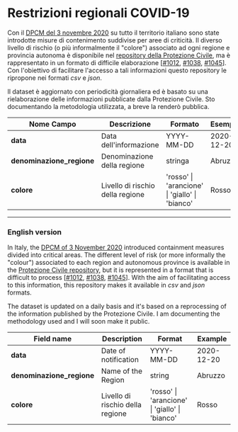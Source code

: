 # Restrizioni regionali COVID-19

Con il [DPCM del 3 novembre 2020](http://www.governo.it/it/articolo/dpcm-del-3-novembre-le-misure-suddivise-aree-di-criticit/15628) su tutto il territorio italiano sono state introdotte misure di contenimento suddivise per aree di criticità. 
Il diverso livello di rischio (o più informalmente il "colore") associato ad ogni regione e provincia autonoma è disponibile nel 
[repository della Protezione Civile](https://github.com/pcm-dpc/COVID-19), ma è rappresentato in un formato di difficile elaborazione [[#1012](https://github.com/pcm-dpc/COVID-19/issues/1012), [#1038](https://github.com/pcm-dpc/COVID-19/issues/1038), [#1045](https://github.com/pcm-dpc/COVID-19/issues/1045)].
Con l'obiettivo di facilitare l'accesso a tali informazioni questo repository le ripropone nei formati *csv* e *json*. 

Il dataset è aggiornato con periodicità giornaliera ed è basato su una rielaborazione delle informazioni pubblicate dalla Protezione Civile. 
Sto documentando la metodologia utilizzata, a breve la renderò pubblica.

| Nome Campo                | Descrizione                      | Formato                                        | Esempio    |
|---------------------------|----------------------------------|------------------------------------------------|------------|
| **data**                  | Data dell'informazione           | YYYY-MM-DD                                     | 2020-12-20 |
| **denominazione_regione** | Denominazione della regione      | stringa                                        | Abruzzo    |
| **colore**                | Livello di rischio della regione | 'rosso' \| 'arancione' \| 'giallo' \| 'bianco' | Rosso      |

---

### English version

In Italy, the [DPCM of 3 November 2020](http://www.governo.it/it/articolo/dpcm-del-3-novembre-le-misure-suddivise-aree-di-criticit/15628) 
introduced containment measures divided into critical areas. 
The different level of risk (or more informally the "colour") associated to each region and autonomous province is available in the 
[Protezione Civile repository](https://github.com/pcm-dpc/COVID-19), but it is represented in a format that is difficult to process [[#1012](https://github.com/pcm-dpc/COVID-19/issues/1012), [#1038](https://github.com/pcm-dpc/COVID-19/issues/1038), [#1045](https://github.com/pcm-dpc/COVID-19/issues/1045)].
With the aim of facilitating access to this information, this repository makes it available in *csv* and *json* formats.

The dataset is updated on a daily basis and it's based on a reprocessing of the information published by the Protezione Civile. 
I am documenting the methodology used and I will soon make it public.

| Field name                | Description                      | Format                                         | Example    |
|---------------------------|----------------------------------|------------------------------------------------|------------|
| **data**                  | Date of notification             | YYYY-MM-DD                                     | 2020-12-20 |
| **denominazione_regione** | Name of the Region               | string                                         | Abruzzo    |
| **colore**                | Livello di rischio della regione | 'rosso' \| 'arancione' \| 'giallo' \| 'bianco' | Rosso      |
